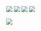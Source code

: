 [![][website]](https://www.jaeungkim.ca)
[![][linkedin]](https://www.linkedin.com/in/jaeungkim0526/)
[![][mail]](mailto:jaewoongkim95@gmail.com)
[![][blog]](https://medium.com/@jaeungkim)

![](https://komarev.com/ghpvc/?username=jaeungkim&color=dc143c)

<!---------------------------
---------------------------->

[website]: https://img.shields.io/badge/Portfolio-742ddd?style=flat&logoColor=white&logo=QuickLook
[linkedin]: https://img.shields.io/badge/LinkedIn-2867b2?style=flat&logoColor=white&logo=LinkedIn
[blog]: https://img.shields.io/badge/Blog-20c997?style=flat&logoColor=white&logo=GitBook
[mail]: https://img.shields.io/badge/Mail-ea4335?style=flat&logoColor=white&logo=Gmail

